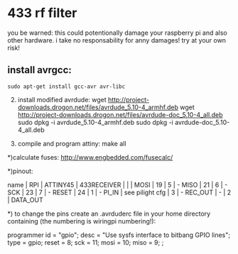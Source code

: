 433 rf filter
=============

you be warned: this could potentionally damage your raspberry pi and also other hardware. i take no responsability for anny damages! try at your own risk!

install avrgcc:
---------------
	sudo apt-get install gcc-avr avr-libc

2) install modified avrdude:
	wget http://project-downloads.drogon.net/files/avrdude_5.10-4_armhf.deb
	wget http://project-downloads.drogon.net/files/avrdude-doc_5.10-4_all.deb
	sudo dpkg -i avrdude_5.10-4_armhf.deb
	sudo dpkg -i avrdude-doc_5.10-4_all.deb

3) compile and program attiny:
	make all

*)calculate fuses:
	http://www.engbedded.com/fusecalc/

*)pinout:

name       |       RPI       | ATTINY45 | 433RECEIVER
           |                 |          |
MOSI       |       19        |    5     |      -
MISO       |       21        |    6     |      -
SCK        |       23        |    7     |      -
RESET      |       24        |    1     |      -
PI_IN      | see pilight cfg |    3     |      -
REC_OUT    |       -         |    2     |   DATA_OUT


*) to change the pins create an .avrduderc file in your home directory containing (the numbering is wiringpi numbering!):

programmer
  id    = "gpio";
  desc  = "Use sysfs interface to bitbang GPIO lines";
  type  = gpio;
  reset = 8;
  sck   = 11;
  mosi  = 10;
  miso  = 9;
;
